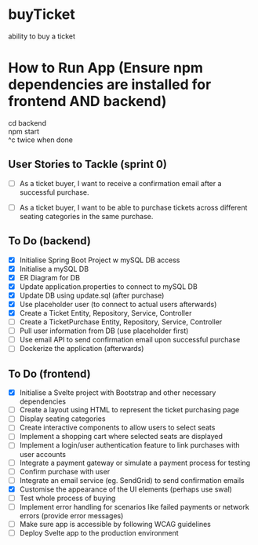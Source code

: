 # buyTicket
ability to buy a ticket

# How to Run App (Ensure npm dependencies are installed for frontend AND backend)
cd backend <br />
npm start <br />
^c twice when done

## User Stories to Tackle (sprint 0)
- [ ] As a ticket buyer, I want to receive a confirmation email after a successful purchase.
- [ ] As a ticket buyer, I want to be able to purchase tickets across different seating categories in the same purchase.


## To Do (backend)
- [x] Initialise Spring Boot Project w mySQL DB access
- [x] Initialise a mySQL DB
- [x] ER Diagram for DB
- [x] Update application.properties to connect to mySQL DB
- [x] Update DB using update.sql (after purchase)
- [x] Use placeholder user (to connect to actual users afterwards)
- [x] Create a Ticket Entity, Repository, Service, Controller
- [ ] Create a TicketPurchase Entity, Repository, Service, Controller
- [ ] Pull user information from DB (use placeholder first)
- [ ] Use email API to send confirmation email upon successful purchase
- [ ] Dockerize the application (afterwards)

## To Do (frontend)
- [x] Initialise a Svelte project with Bootstrap and other necessary dependencies
- [ ] Create a layout using HTML to represent the ticket purchasing page
- [ ] Display seating categories
- [ ] Create interactive components to allow users to select seats
- [ ] Implement a shopping cart where selected seats are displayed
- [ ] Implement a login/user authentication feature to link purchases with user accounts
- [ ] Integrate a payment gateway or simulate a payment process for testing
- [ ] Confirm purchase with user
- [ ] Integrate an email service (eg. SendGrid) to send confirmation emails
- [x] Customise the appearance of the UI elements (perhaps use swal)
- [ ] Test whole process of buying
- [ ] Implement error handling for scenarios like failed payments or network errors (provide error messages)
- [ ] Make sure app is accessible by following WCAG guidelines
- [ ] Deploy Svelte app to the production environment
